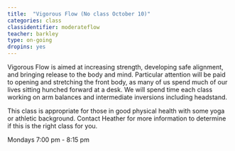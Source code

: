 ```yaml
---
title:  "Vigorous Flow (No class October 10)"
categories: class
classidentifier: moderateflow
teacher: barkley
type: on-going
dropins: yes
---
```

Vigorous Flow is aimed at increasing strength, developing safe alignment, and bringing release to the body and mind. Particular attention will be paid to opening and stretching the front body, as many of us spend much of our lives sitting hunched forward at a desk. We will spend time each class working on arm balances and intermediate inversions including headstand.

This class is appropriate for those in good physical health with some yoga or athletic background. Contact Heather for more information to determine if this is the right class for you.

Mondays 7:00 pm - 8:15 pm
